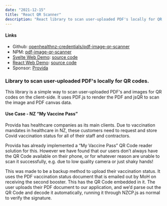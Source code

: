 ```yaml
---
date: "2021-12-15"
title: "React QR Scanner"
description: "React library to scan user-uploaded PDF's locally for QR codes."
---
```

#### Links
 - Github: [openhealthnz-credentials/pdf-image-qr-scanner](https://github.com/openhealthnz-credentials/pdf-image-qr-scanner)
 - NPM: [pdf-image-qr-scanner](https://www.npmjs.com/package/@openhealthnz-credentials/pdf-image-qr-scanner)
 - [Svelte Web Demo](https://svelte-pdf-image-scanner.fallstop.workers.dev/): [source code](https://github.com/openhealthnz-credentials/pdf-image-qr-scanner/blob/main/examples/svelte)
 - [React Web Demo](https://react-pdf-image-qr-scanner.pages.dev/): [source code](https://github.com/openhealthnz-credentials/pdf-image-qr-scanner/blob/main/examples/react)
 - Sponsor: [Provida](https://www.provida.nz/)

### Library to scan user-uploaded PDF's locally for QR codes.

This library is a simple way to scan user-uploaded PDF's and images for QR codes on the client-side. It uses PDF.js to render the PDF and jsQR to scan the image and PDF canvas data.


#### Use Case - NZ “My Vaccine Pass”

Provida has healthcare companies as its main clients. Due to vaccination mandates in healthcare in NZ, these customers need to request and store Covid vaccination status for all of their staff and contractors.

Provida has already implemented a “My Vaccine Pass” QR Code reader solution for this. However we have found that our users don’t always have the QR Code available on their phone, or for whatever reason are unable to scan it successfully, e.g. due to low quality camera or just shaky hands!

This was made to be a backup method to upload their vaccination status. It uses the PDF vaccination status document that is emailed out by MoH on receiving the second booster. This has the QR Code embedded in it. The user uploads their PDF document to our application, and we’d parse out the QR Code and decode it automatically, running it through NZCP.js as normal to verify the signature.